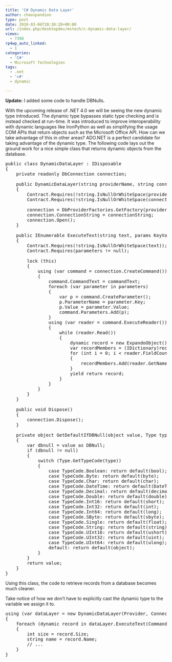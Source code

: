 ```yaml
---
title: 'C# Dynamic Data Layer'
author: chaospandion
type: post
date: 2010-03-06T20:38:28+00:00
url: /index.php/desktopdev/mstech/c-dynamic-data-layer/
views:
  - 7398
rp4wp_auto_linked:
  - 1
categories:
  - 'C#'
  - Microsoft Technologies
tags:
  - .net
  - 'c#'
  - dynamic

---
```

**Update:** I added some code to handle DBNulls.

With the upcoming release of .NET 4.0 we will be seeing the new dynamic type introduced. The dynamic type bypasses static type checking and is instead checked at run-time. It was introduced to improve interoperability with dynamic languages like IronPython as well as simplifying the usage COM APIs that return objects such as the Microsoft Office API. How can we take advantage of this in other areas? ADO.NET is a perfect candidate for taking advantage of the dynamic type. The following code lays out the ground work for a nice simple class that returns dynamic objects from the database.

<pre>public class DynamicDataLayer : IDisposable
{
    private readonly DbConnection connection;

    public DynamicDataLayer(string providerName, string connectionString)
    {
        Contract.Requires(!string.IsNullOrWhiteSpace(providerName));
        Contract.Requires(!string.IsNullOrWhiteSpace(connectionString));

        connection = DbProviderFactories.GetFactory(providerName).CreateConnection();
        connection.ConnectionString = connectionString;
        connection.Open();
    }

    public IEnumerable<dynamic> ExecuteText(string text, params KeyValuePair<string, object>[] parameters)
    {
        Contract.Requires(!string.IsNullOrWhiteSpace(text));
        Contract.Requires(parameters != null);

        lock (this)
        {
            using (var command = connection.CreateCommand())
            {
                command.CommandText = commandText;
                foreach (var parameter in parameters)
                {
                    var p = command.CreateParameter();
                    p.ParameterName = parameter.Key;
                    p.Value = parameter.Value;
                    command.Parameters.Add(p);
                }
                using (var reader = command.ExecuteReader())
                {
                    while (reader.Read())
                    {
                        dynamic record = new ExpandoObject();
                        var recordMembers = (IDictionary<string, object>)record;
                        for (int i = 0; i < reader.FieldCount; i++)
                        {
                            recordMembers.Add(reader.GetName(i), GetDefaultIfDBNull(reader.GetValue(i), reader.GetFieldType(i)));
                        }
                        yield return record;
                    }
                }
            }
        }
    }

    public void Dispose()
    {
        connection.Dispose();
    }

    private object GetDefaultIfDBNull(object value, Type type)
    {
        var dbnull = value as DBNull;
        if (dbnull != null)
        {
            switch (Type.GetTypeCode(type))
            {
                case TypeCode.Boolean: return default(bool);
                case TypeCode.Byte: return default(byte);
                case TypeCode.Char: return default(char);
                case TypeCode.DateTime: return default(DateTime);
                case TypeCode.Decimal: return default(decimal);
                case TypeCode.Double: return default(double);
                case TypeCode.Int16: return default(short);
                case TypeCode.Int32: return default(int);
                case TypeCode.Int64: return default(long);
                case TypeCode.SByte: return default(sbyte);
                case TypeCode.Single: return default(float);
                case TypeCode.String: return default(string);
                case TypeCode.UInt16: return default(ushort);
                case TypeCode.UInt32: return default(uint);
                case TypeCode.UInt64: return default(ulong);
                default: return default(object);
            }
        }
        return value;
    }
}</pre>

Using this class, the code to retrieve records from a database becomes much cleaner.
  
Take notice of how we don&#8217;t have to explicitly cast the dynamic type to the variable we assign it to.

<pre>using (var dataLayer = new DynamicDataLayer(Provider, ConnectionString))
{
    foreach (dynamic record in dataLayer.ExecuteText(CommandText))
    {
        int size = record.Size;
        string name = record.Name;
        // ...
    }
}</pre>